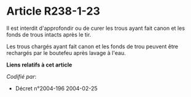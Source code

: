 # Article R238-1-23

Il est interdit d'approfondir ou de curer les trous ayant fait canon et les fonds de trous intacts après le tir.

Les trous chargés ayant fait canon et les fonds de trou peuvent être rechargés par le boutefeu après lavage à l'eau.

**Liens relatifs à cet article**

_Codifié par_:

  - Décret n°2004-196 2004-02-25
